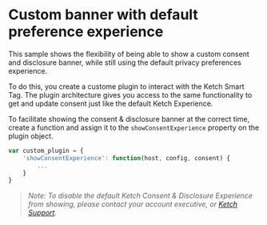 # Custom banner with default preference experience
This sample shows the flexibility of being able to show a custom consent and disclosure banner, while still using the default privacy preferences experience.

To do this, you create a custome plugin to interact with the Ketch Smart Tag. The plugin architecture gives you access to the same functionality to get and update consent just like the default Ketch Experience.

To facilitate showing the consent & disclosure banner at the correct time, create a function and assign it to the `showConsentExperience` property on the plugin object.

```javascript
var custom_plugin = {
    'showConsentExperience': function(host, config, consent) {
        ...
    }
}
```

> _Note: To disable the default Ketch Consent & Disclosure Experience from showing, please contact your account executive, or [Ketch Support](mailto:support@ketch.com)._